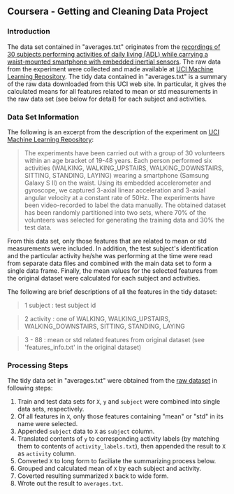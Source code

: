 ## Coursera - Getting and Cleaning Data Project

### Introduction
The data set contained in "averages.txt" originates from the [recordings of 30 subjects performing activities of daily living (ADL) while carrying a waist-mounted smartphone with embedded inertial sensors](http://archive.ics.uci.edu/ml/datasets/Human+Activity+Recognition+Using+Smartphones). The raw data from the experiment were collected and made available at [UCI Machine Learning Repository](http://archive.ics.uci.edu/ml/datasets/Human+Activity+Recognition+Using+Smartphones). The tidy data contained in "averages.txt" is a summary of the raw data downloaded from this UCI web site. In particular, it gives the calculated means for all features related to mean or std measurements in the raw data set (see below for detail) for each subject and activities.

### Data Set Information
The following is an excerpt from the description of the experiment on [UCI Machine Learning Repository](http://archive.ics.uci.edu/ml/datasets/Human+Activity+Recognition+Using+Smartphones):

> The experiments have been carried out with a group of 30 volunteers within an age bracket of 19-48 years.
> Each person performed six activities (WALKING, WALKING_UPSTAIRS, WALKING_DOWNSTAIRS, SITTING, STANDING, LAYING)
> wearing a smartphone (Samsung Galaxy S II) on the waist. Using its embedded accelerometer and gyroscope,
> we captured 3-axial linear acceleration and 3-axial angular velocity at a constant rate of 50Hz.
> The experiments have been video-recorded to label the data manually. The obtained dataset has been randomly
> partitioned into two sets, where 70% of the volunteers was selected for generating the training data
> and 30% the test data. 

From this data set, only those features that are related to mean or std measurements were included. In addition, the test subject's identification and the particular activity he/she was performing at the time were read from separate data files and combined with the main data set to form a single data frame. Finally, the mean values for the selected features from the original dataset were calculated for each subject and activities.

The following are brief descriptions of all the features in the tidy dataset:

> 1 subject  : test subject id

> 2 activity : one of WALKING, WALKING_UPSTAIRS, WALKING_DOWNSTAIRS, SITTING, STANDING, LAYING

> 3 - 88     : mean or std related features from original dataset (see 'features_info.txt' in the original dataset) 

### Processing Steps
The tidy data set in "averages.txt" were obtained from the [raw dataset](http://archive.ics.uci.edu/ml/machine-learning-databases/00240/UCI%20HAR%20Dataset.names) in following steps:

1. Train and test data sets for `X`, `y` and `subject` were combined into single data sets, respectively.
2. Of all features in `X`, only those features containing "mean" or "std" in its name were selected.
3. Appended `subject` data to `X` as `subject` column.
4. Translated contents of `y` to corresponding activity labels (by matching them to contents of `activity_labels.txt`), then appended the result to `X` as `activity` column.
5. Converted `X` to long form to faciliate the summarizing process below.
6. Grouped and calculated mean of `X` by each subject and activity.
7. Coverted resulting summarized `X` back to wide form.
8. Wrote out the result to `averages.txt`.



